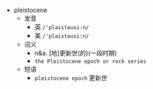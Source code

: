 - pleistocene
  - 发音
    - 英 `/'plaistəusi:n/`
    - 美 `/'plaistəusi:n/`
  - 词义
    - n&a. [地]更新世(的)(一段时期)
    - `the Pleistocene epoch or rock series `
  - 短语
    - `pleistocene epoch` 更新世 
